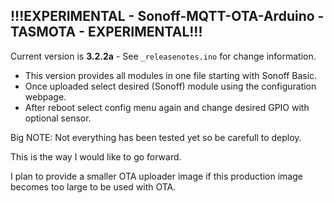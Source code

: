 ## !!!EXPERIMENTAL - Sonoff-MQTT-OTA-Arduino - TASMOTA - EXPERIMENTAL!!!

Current version is **3.2.2a** - See ```_releasenotes.ino``` for change information.

- This version provides all modules in one file starting with Sonoff Basic.
- Once uploaded select desired (Sonoff) module using the configuration webpage.
- After reboot select config menu again and change desired GPIO with optional sensor.

Big NOTE: Not everything has been tested yet so be carefull to deploy.

This is the way I would like to go forward.

I plan to provide a smaller OTA uploader image if this production image becomes too large to be used with OTA.
